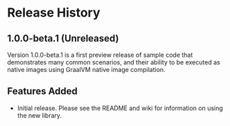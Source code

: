 # Release History

## 1.0.0-beta.1 (Unreleased)
Version 1.0.0-beta.1 is a first preview release of sample code that demonstrates many common scenarios, and their ability to be executed as native images using GraalVM native image compilation.

## Features Added
- Initial release. Please see the README and wiki for information on using the new library.
